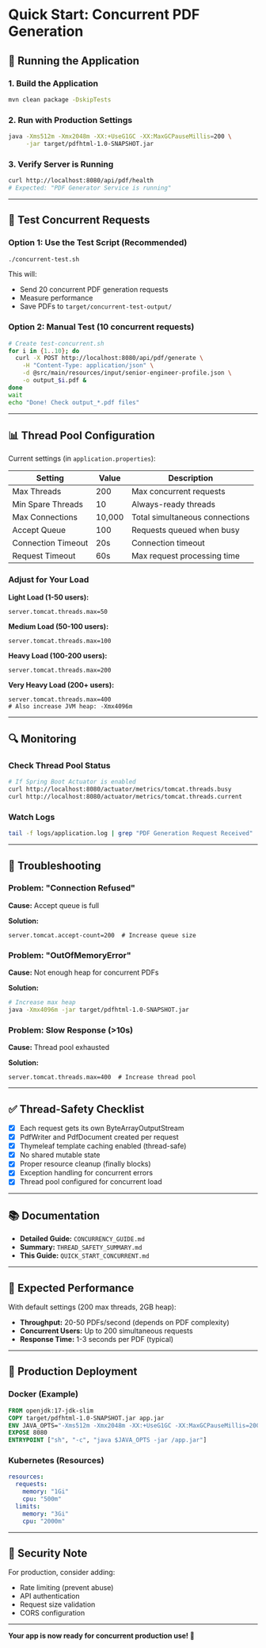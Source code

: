 # Quick Start: Concurrent PDF Generation

## 🚀 Running the Application

### 1. Build the Application
```bash
mvn clean package -DskipTests
```

### 2. Run with Production Settings
```bash
java -Xms512m -Xmx2048m -XX:+UseG1GC -XX:MaxGCPauseMillis=200 \
     -jar target/pdfhtml-1.0-SNAPSHOT.jar
```

### 3. Verify Server is Running
```bash
curl http://localhost:8080/api/pdf/health
# Expected: "PDF Generator Service is running"
```

---

## 🧪 Test Concurrent Requests

### Option 1: Use the Test Script (Recommended)
```bash
./concurrent-test.sh
```

This will:
- Send 20 concurrent PDF generation requests
- Measure performance
- Save PDFs to `target/concurrent-test-output/`

### Option 2: Manual Test (10 concurrent requests)
```bash
# Create test-concurrent.sh
for i in {1..10}; do
  curl -X POST http://localhost:8080/api/pdf/generate \
    -H "Content-Type: application/json" \
    -d @src/main/resources/input/senior-engineer-profile.json \
    -o output_$i.pdf &
done
wait
echo "Done! Check output_*.pdf files"
```

---

## 📊 Thread Pool Configuration

Current settings (in `application.properties`):

| Setting | Value | Description |
|---------|-------|-------------|
| Max Threads | 200 | Max concurrent requests |
| Min Spare Threads | 10 | Always-ready threads |
| Max Connections | 10,000 | Total simultaneous connections |
| Accept Queue | 100 | Requests queued when busy |
| Connection Timeout | 20s | Connection timeout |
| Request Timeout | 60s | Max request processing time |

### Adjust for Your Load

**Light Load (1-50 users):**
```properties
server.tomcat.threads.max=50
```

**Medium Load (50-100 users):**
```properties
server.tomcat.threads.max=100
```

**Heavy Load (100-200 users):**
```properties
server.tomcat.threads.max=200
```

**Very Heavy Load (200+ users):**
```properties
server.tomcat.threads.max=400
# Also increase JVM heap: -Xmx4096m
```

---

## 🔍 Monitoring

### Check Thread Pool Status
```bash
# If Spring Boot Actuator is enabled
curl http://localhost:8080/actuator/metrics/tomcat.threads.busy
curl http://localhost:8080/actuator/metrics/tomcat.threads.current
```

### Watch Logs
```bash
tail -f logs/application.log | grep "PDF Generation Request Received"
```

---

## 🐛 Troubleshooting

### Problem: "Connection Refused"
**Cause:** Accept queue is full

**Solution:**
```properties
server.tomcat.accept-count=200  # Increase queue size
```

### Problem: "OutOfMemoryError"
**Cause:** Not enough heap for concurrent PDFs

**Solution:**
```bash
# Increase max heap
java -Xmx4096m -jar target/pdfhtml-1.0-SNAPSHOT.jar
```

### Problem: Slow Response (>10s)
**Cause:** Thread pool exhausted

**Solution:**
```properties
server.tomcat.threads.max=400  # Increase thread pool
```

---

## ✅ Thread-Safety Checklist

- [x] Each request gets its own ByteArrayOutputStream
- [x] PdfWriter and PdfDocument created per request
- [x] Thymeleaf template caching enabled (thread-safe)
- [x] No shared mutable state
- [x] Proper resource cleanup (finally blocks)
- [x] Exception handling for concurrent errors
- [x] Thread pool configured for concurrent load

---

## 📚 Documentation

- **Detailed Guide:** `CONCURRENCY_GUIDE.md`
- **Summary:** `THREAD_SAFETY_SUMMARY.md`
- **This Guide:** `QUICK_START_CONCURRENT.md`

---

## 🎯 Expected Performance

With default settings (200 max threads, 2GB heap):

- **Throughput:** 20-50 PDFs/second (depends on PDF complexity)
- **Concurrent Users:** Up to 200 simultaneous requests
- **Response Time:** 1-3 seconds per PDF (typical)

---

## 🚢 Production Deployment

### Docker (Example)
```dockerfile
FROM openjdk:17-jdk-slim
COPY target/pdfhtml-1.0-SNAPSHOT.jar app.jar
ENV JAVA_OPTS="-Xms512m -Xmx2048m -XX:+UseG1GC -XX:MaxGCPauseMillis=200"
EXPOSE 8080
ENTRYPOINT ["sh", "-c", "java $JAVA_OPTS -jar /app.jar"]
```

### Kubernetes (Resources)
```yaml
resources:
  requests:
    memory: "1Gi"
    cpu: "500m"
  limits:
    memory: "3Gi"
    cpu: "2000m"
```

---

## 🔐 Security Note

For production, consider adding:
- Rate limiting (prevent abuse)
- API authentication
- Request size validation
- CORS configuration

---

**Your app is now ready for concurrent production use! 🎉**
